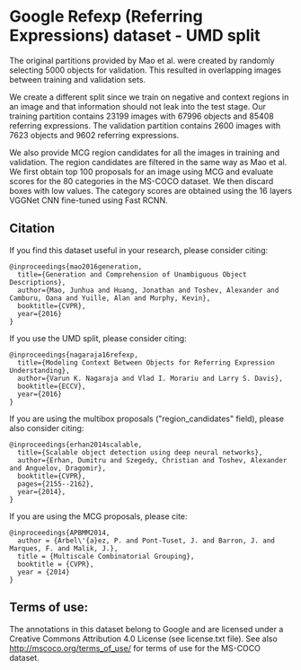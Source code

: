 # Google Refexp (Referring Expressions) dataset - UMD split
The original partitions provided by Mao et al. were created by randomly selecting 
5000 objects for validation. This resulted in overlapping images between training and 
validation sets.

We create a different split since we train on negative and context regions 
in an image and that information should not leak into the test stage.
Our training partition contains 23199 images with 67996 objects and 85408 referring 
expressions. The validation partition contains 2600 images with 7623 objects 
and 9602 referring expressions.

We also provide MCG region candidates for all the images in training and validation.
The region candidates are filtered in the same way as Mao et al. 
We first obtain top 100 proposals for an image using MCG and evaluate scores 
for the 80 categories in the MS-COCO dataset. We then discard boxes with low values. 
The category scores are obtained using the 16 layers VGGNet CNN fine-tuned using 
Fast RCNN. 

## Citation

If you find this dataset useful in your research, please consider citing:

    @inproceedings{mao2016generation,
      title={Generation and Comprehension of Unambiguous Object Descriptions},
      author={Mao, Junhua and Huang, Jonathan and Toshev, Alexander and Camburu, Oana and Yuille, Alan and Murphy, Kevin},
      booktitle={CVPR},
      year={2016}
    }
    
If you use the UMD split, please consider citing:

    @inproceedings{nagaraja16refexp,
      title={Modeling Context Between Objects for Referring Expression Understanding},
      author={Varun K. Nagaraja and Vlad I. Morariu and Larry S. Davis},
      booktitle={ECCV},
      year={2016}
    }

If you are using the multibox proposals ("region_candidates" field), please also
consider citing:

    @inproceedings{erhan2014scalable,
      title={Scalable object detection using deep neural networks},
      author={Erhan, Dumitru and Szegedy, Christian and Toshev, Alexander and Anguelov, Dragomir},
      booktitle={CVPR},
      pages={2155--2162},
      year={2014},
    }

If you are using the MCG proposals, please cite:

    @inproceedings{APBMM2014,
      author = {Arbel\'{a}ez, P. and Pont-Tuset, J. and Barron, J. and Marques, F. and Malik, J.},
      title = {Multiscale Combinatorial Grouping},
      booktitle = {CVPR},
      year = {2014}
    }

## Terms of use:

The annotations in this dataset belong to Google and are licensed under a Creative Commons Attribution 4.0 License (see license.txt file).  See also http://mscoco.org/terms_of_use/ for terms of use for the MS-COCO dataset.

